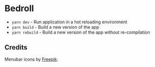 # Bedroll

* `yarn dev` - Run application in a hot reloading environment
* `yarn build` - Build a new version of the app
* `yarn rebuild` - Build a new version of the app without re-compilation

## Credits

Menubar icons by [Freepik](https://www.freepik.com/).
